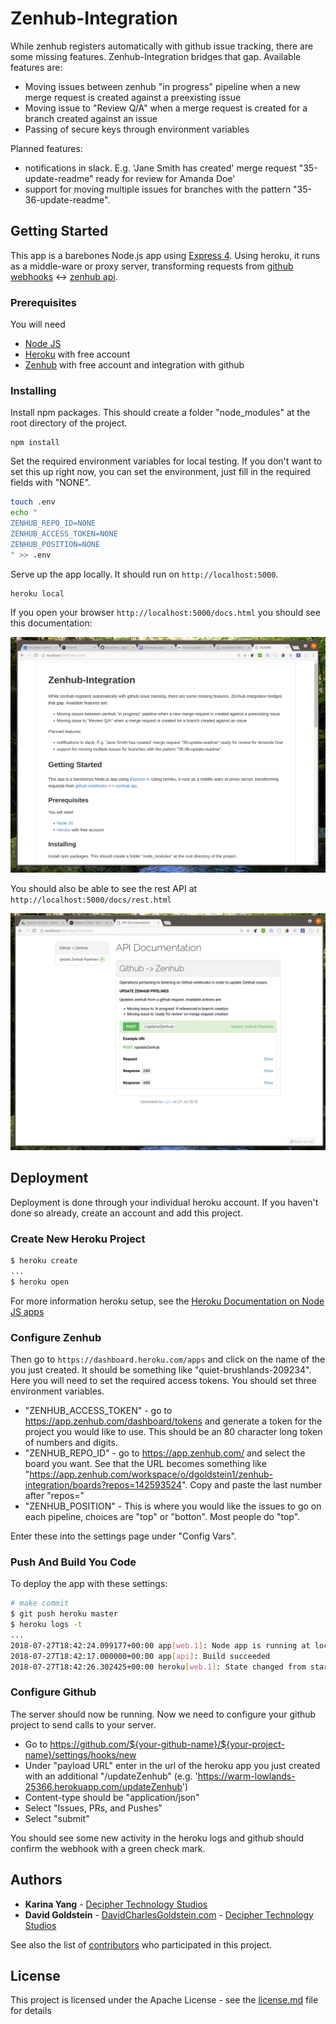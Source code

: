 # Zenhub-Integration

While zenhub registers automatically with github issue tracking, there are some missing features. Zenhub-Integration bridges that gap. Available features are:

- Moving issues between zenhub "in progress" pipeline when a new merge request is created against a preexisting issue
- Moving issue to "Review Q/A" when a merge request is created for a branch created against an issue
- Passing of secure keys through environment variables


Planned features:

- notifications in slack. E.g. 'Jane Smith has created' merge request "35-update-readme" ready for review for Amanda Doe'
- support for moving multiple issues for branches with the pattern "35-36-update-readme".

## Getting Started

This app is a barebones Node.js app using [Express 4](http://expressjs.com/). Using heroku, it runs as a middle-ware or proxy  server, transforming requests from [github webhooks](https://developer.github.com/webhooks/) <-> [zenhub api](https://github.com/ZenHubIO/API).

### Prerequisites

You will need 

- [Node JS](https://nodejs.org/en/)
- [Heroku](https://dashboard.heroku.com/) with free account
- [Zenhub](http://zenhub.com) with free account and integration with github


### Installing

Install npm packages. This should create a folder "node_modules" at the root directory of the project.
```
npm install
```

Set the required environment variables for local testing. If you don't want to set this up right now, you can set the environment, just fill in the required fields with "NONE".

```sh
touch .env
echo "
ZENHUB_REPO_ID=NONE
ZENHUB_ACCESS_TOKEN=NONE
ZENHUB_POSITION=NONE
" >> .env
```

Serve up the app locally. It should run on `http://localhost:5000`.
```
heroku local
```

If you open your browser `http://localhost:5000/docs.html` you should see this documentation:

![docs](https://github.com/dgoldstein1/zenhub-integration/blob/master/public/images/documentation.png)

You should also be able to see the rest API at `http://localhost:5000/docs/rest.html`

![rest](https://github.com/dgoldstein1/zenhub-integration/blob/master/public/images/rest.png)


## Deployment

Deployment is done through your individual heroku account. If you haven't done so already, create an account and add this project.

### Create New Heroku Project

```sh
$ heroku create
...
$ heroku open
```
For more information heroku setup, see the [Heroku Documentation on Node JS apps](https://devcenter.heroku.com/articles/getting-started-with-nodejs)

### Configure Zenhub

Then go to `https://dashboard.heroku.com/apps` and click on the name of the you just created. It should be something like "quiet-brushlands-209234". Here you will need to set the required access tokens. You should set three environment variables.

- "ZENHUB_ACCESS_TOKEN" - go to https://app.zenhub.com/dashboard/tokens and generate a token for the project you would like to use. This should be an 80 character long token of numbers and digits.
- "ZENHUB_REPO_ID" - go to https://app.zenhub.com/ and select the board you want. See that the URL becomes something like "https://app.zenhub.com/workspace/o/dgoldstein1/zenhub-integration/boards?repos=142593524". Copy and paste the last number after "repos="
- "ZENHUB_POSITION" - This is where you would like the issues to go on each pipeline, choices are "top" or "botton". Most people do "top".

Enter these into the settings page under "Config Vars".

### Push And Build You Code

To deploy the app with these settings:

```sh
# make commit
$ git push heroku master
$ heroku logs -t
...
2018-07-27T18:42:24.099177+00:00 app[web.1]: Node app is running at localhost:15663
2018-07-27T18:42:17.000000+00:00 app[api]: Build succeeded
2018-07-27T18:42:26.302425+00:00 heroku[web.1]: State changed from starting to up
```

### Configure Github

The server should now be running. Now we need to configure your github project to send calls to your server.

- Go to https://github.com/${your-github-name}/${your-project-name}/settings/hooks/new
- Under "payload URL" enter in the url of the heroku app you just created with an additional "/updateZenhub" (e.g. 'https://warm-lowlands-25366.herokuapp.com/updateZenhub')
- Content-type should be "application/json"
- Select "Issues, PRs, and Pushes"
- Select "submit"

You should see some new activity in the heroku logs and github should confirm the webhook with a green check mark.



## Authors

* **Karina Yang**  - [Decipher Technology Studios](http://deciphernow.com/)
* **David Goldstein** - [DavidCharlesGoldstein.com](http://www.davidcharlesgoldstein.com/?github-zenhub-integration) - [Decipher Technology Studios](http://deciphernow.com/)

See also the list of [contributors](https://github.com/your/project/contributors) who participated in this project.

## License

This project is licensed under the Apache License - see the [license.md](license.md) file for details
